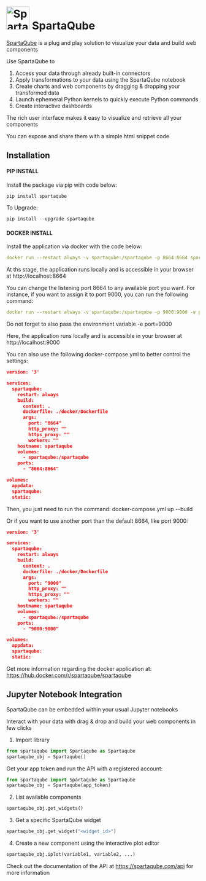 # <img src="https://www.spartaquant.com/assets/img/spartaquant/icon-color.png" width="60px" alt="SpartaQube icon" class="logo-default"> SpartaQube

[SpartaQube](https://www.spartaqube.com) is a plug and play solution to visualize your data and build web components

Use SpartaQube to
1. Access your data through already built-in connectors
2. Apply transformations to your data using the SpartaQube notebook
3. Create charts and web components by dragging & dropping your transformed data
4. Launch ephemeral Python kernels to quickly execute Python commands
5. Create interactive dashboards

The rich user interface makes it easy to visualize and retrieve all your components

You can expose and share them with a simple html snippet code

## Installation

#### PIP INSTALL

Install the package via pip with code below:

```python
pip install spartaqube
```

To Upgrade:


```python
pip install --upgrade spartaqube
```

#### DOCKER INSTALL

Install the application via docker with the code below:

```yml
docker run --restart always -v spartaqube:/spartaqube -p 8664:8664 spartaqube/spartaqube
```

At ths stage, the application runs locally and is accessible in your browser at http://localhost:8664

You can change the listening port 8664 to any available port you want. For instance, if you want to assign it to port 9000, you can run the following command:
```yml
docker run --restart always -v spartaqube:/spartaqube -p 9000:9000 -e port=9000 spartaqube/spartaqube
```
Do not forget to also pass the environment variable -e port=9000

Here, the application runs locally and is accessible in your browser at http://localhost:9000

You can also use the following docker-compose.yml to better control the settings:

```json
version: '3'

services:
  spartaqube:
    restart: always
    build:
      context: .
      dockerfile: ./docker/Dockerfile
      args:
        port: "8664"
        http_proxy: ""
        https_proxy: ""
        workers: ""
    hostname: spartaqube
    volumes:
      - spartaqube:/spartaqube
    ports:
      - "8664:8664"

volumes:
  appdata:
  spartaqube:
  static:
```

Then, you just need to run the command: docker-compose.yml up --build


Or if you want to use another port than the default 8664, like port 9000:
```json
version: '3'

services:
  spartaqube:
    restart: always
    build:
      context: .
      dockerfile: ./docker/Dockerfile
      args:
        port: "9000"
        http_proxy: ""
        https_proxy: ""
        workers: ""
    hostname: spartaqube
    volumes:
      - spartaqube:/spartaqube
    ports:
      - "9000:9000"

volumes:
  appdata:
  spartaqube:
  static:
```

Get more information regarding the docker application at:
https://hub.docker.com/r/spartaqube/spartaqube


## Jupyter Notebook Integration

SpartaQube can be embedded within your usual Jupyter notebooks

Interact with your data with drag & drop and build your web components in few clicks

1. Import library
```python
from spartaqube import Spartaqube as Spartaqube
spartaqube_obj = Spartaqube()
```

Get your app token and run the API with a registered account:
```python
from spartaqube import Spartaqube as Spartaqube
spartaqube_obj = Spartaqube(app_token)
```

2. List available components
```python
spartaqube_obj.get_widgets()
```

3. Get a specific SpartaQube widget
```python
spartaqube_obj.get_widget("<widget_id>")
```

4. Create a new component using the interactive plot editor
```python
spartaqube_obj.iplot(variable1, variable2, ...)
```

Check out the documentation of the API at https://spartaqube.com/api for more information

